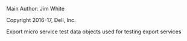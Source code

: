 Main Author:  Jim White

Copyright 2016-17, Dell, Inc.

Export micro service test data objects used for testing export services
